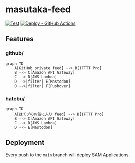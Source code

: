 # masutaka-feed

[![Test](https://github.com/masutaka/masutaka-feed/actions/workflows/test.yml/badge.svg?branch=main)][Test]
[![Deploy - GitHub Actions](https://github.com/masutaka/masutaka-feed/actions/workflows/deploy.yml/badge.svg?branch=main)][deploy]

[Test]: https://github.com/masutaka/masutaka-feed/actions/workflows/test.yml?query=branch%3Amain
[deploy]: https://github.com/masutaka/masutaka-feed/actions/workflows/deploy.yml?query=branch%3Amain

## Features

### github/

```mermaid
graph TD
    A[GitHub private feed] --> B[IFTTT Pro]
    B --> C[Amazon API Gateway]
    C --> D[AWS Lambda]
    D -->|filter| E[Mastodon]
    D -->|filter| F[Pushover]
```

### hatebu/

```mermaid
graph TD
    A[はてブのお気に入り feed] --> B[IFTTT Pro]
    B --> C[Amazon API Gateway]
    C --> D[AWS Lambda]
    D --> E[Mastodon]
```

## Deployment

Every push to the `main` branch will deploy SAM Applications.

